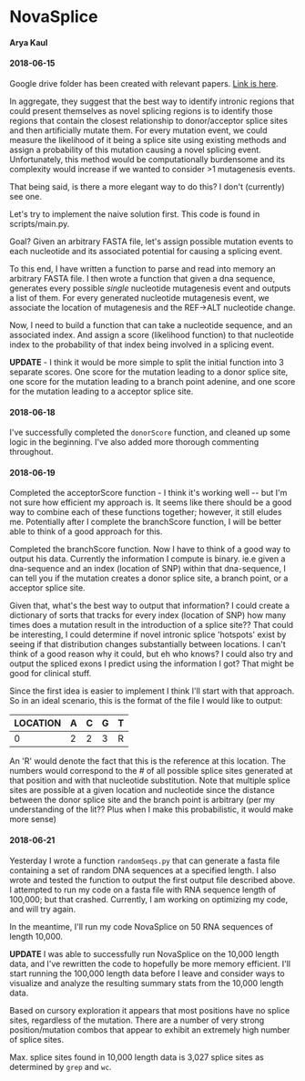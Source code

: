 # NovaSplice
#### Arya Kaul

#### 2018-06-15
Google drive folder has been created with relevant papers. [Link is here](https://drive.google.com/drive/folders/14_M6-YHQTlVhZLqZwtEI6FyJ9Phcl88U?usp=sharing).

In aggregate, they suggest that the best way to identify intronic regions that could present themselves as novel splicing regions is to identify those regions that contain the closest relationship to donor/acceptor splice sites and then artificially mutate them. For every mutation event, we could measure the likelihood of it being a splice site using existing methods and assign a probability of this mutation causing a novel splicing event. Unfortunately, this method would be computationally burdensome and its complexity would increase if we wanted to consider >1 mutagenesis events.

That being said, is there a more elegant way to do this? I don't (currently) see one.

Let's try to implement the naive solution first. This code is found in scripts/main.py.

Goal?
Given an arbitrary FASTA file, let's assign possible mutation events to each nucleotide and its associated potential for causing a splicing event. 

To this end, I have written a function to parse and read into memory an arbitrary FASTA file. 
I then wrote a function that given a dna sequence, generates every possible *single* nucleotide mutagenesis event and outputs a list of them. For every generated nucleotide mutagenesis event, we associate the location of mutagenesis and the REF->ALT nucleotide change.

Now, I need to build a function that can take a nucleotide sequence, and an associated index. And assign a score (likelihood function) to that nucleotide index to the probability of that index being involved in a splicing event.

**UPDATE** - I think it would be more simple to split the initial function into 3 separate scores. One score for the mutation leading to a donor splice site, one score for the mutation leading to a branch point adenine, and one score for the mutation leading to a acceptor splice site.

#### 2018-06-18
I've successfully completed the `donorScore` function, and cleaned up some logic in the beginning. I've also added more thorough commenting throughout.

#### 2018-06-19
Completed the acceptorScore function - I think it's working well -- but I'm not sure how efficient my approach is. It seems like there should be a good way to combine each of these functions together; however, it still eludes me. Potentially after I complete the branchScore function, I will be better able to think of a good approach for this.

Completed the branchScore function. Now I have to think of a good way to output his data. Currently the information I compute is binary. ie.e given a dna-sequence and an index (location of SNP) within that dna-sequence, I can tell you if the mutation creates a donor splice site, a branch point, or a acceptor splice site.

Given that, what's the best way to output that information? I could create a dictionary of sorts that tracks for every index (location of SNP) how many times does a mutation result in the introduction of a splice site?? That could be interesting, I could determine if novel intronic splice 'hotspots' exist by seeing if that distribution changes substantially between locations. I can't think of a good reason why it could, but eh who knows? I could also try and output the spliced exons I predict using the information I got? That might be good for clinical stuff.

Since the first idea is easier to implement I think I'll start with that approach. So in an ideal scenario, this is the format of the file I would like to output:

|LOCATION|A|C|G|T|
|--------|-|-|-|-|
|0       |2|2|3|R|

An 'R' would denote the fact that this is the reference at this location. The numbers would correspond to the # of all possible splice sites generated at that position and with that nucleotide substitution. Note that multiple splice sites are possible at a given location and nucleotide since the distance between the donor splice site and the branch point is arbitrary (per my understanding of the lit?? Plus when I make this probabilistic, it would make more sense)

#### 2018-06-21
Yesterday I wrote a function `randomSeqs.py` that can generate a fasta file containing a set of random DNA sequences at a specified length. I also wrote and tested the function to output the first output file described above. I attempted to run my code on a fasta file with RNA sequence length of 100,000; but that crashed. Currently, I am working on optimizing my code, and will try again.

In the meantime, I'll run my code NovaSplice on 50 RNA sequences of length 10,000. 

**UPDATE** I was able to successfully run NovaSplice on the 10,000 length data, and I've rewritten the code to hopefully be more memory efficient. I'll start running the 100,000 length data before I leave and consider ways to visualize and analyze the resulting summary stats from the 10,000 length data.

Based on cursory exploration it appears that most positions have no splice sites, regardless of the mutation. There are a number of very strong position/mutation combos that appear to exhibit an extremely high number of splice sites. 

Max. splice sites found in 10,000 length data is 3,027 splice sites as determined by `grep` and `wc`.
